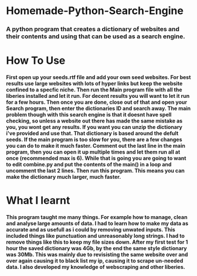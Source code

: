 # Homemade-Python-Search-Engine
### A python program that creates a dictionary of websites and their contents and using that can be used as a search engine.
# How To Use
#### First open up your seeds.rtf file and add your own seed websites. For best results use large websites with lots of hyper links but keep the website confined to a specfic niche. Then run the Main program file with all the liberies installed and let it run. For decent results you will want to let it run for a few hours. Then once you are done, close out of that and open your Search program, then enter the dictionaries ID and search away. The main problem though with this search engine is that it doesnt have spell checking, so unless a website out there has made the same mistake as you, you wont get any results. If you want you can unzip the dictionary i've provided and use that. That dictionary is based around the defult seeds. If the main program is too slow for you, there are a few changes you can do to make it much faster. Comment out the last line in the main program, then you can open it up multiple times and let them run all at once (recommended max is 6). While that is going you are going to want to edit combine.py and put the contents of the main() in a loop and uncomment the last 2 lines. Then run this program. This means you can make the dictionary much larger, much faster.
# What I learnt
#### This program taught me many things. For example how to manage, clean and analyse large amounts of data. I had to learn how to make my data as accurate and as usefull as i could by removing unwated inputs. This included things like punctuation and unreasonably long strings. I had to remove things like this to keep my file sizes down. After my first test for 1 hour the saved dictionary was 4Gb, by the end the same style dictionary was 30Mb. This was mainly due to revisisting the same website over and over again causing it to black list my ip, causing it to scrape un-needed data. I also developed my knowledge of webscraping and other liberies.
